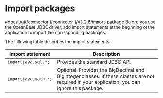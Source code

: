 Import packages 
====================================
#docslug#/connector-j/connector-j/V2.2.6/import-package
Before you use the OceanBase JDBC driver, add import statements at the beginning of the application to import the corresponding packages. 

The following table describes the import statements. 


| **Import statement** |                                                                **Description**                                                                |
|----------------------|-----------------------------------------------------------------------------------------------------------------------------------------------|
| `importjava.sql.*;`  | Provides the standard JDBC API.                                                                                                               |
| `importjava.math.*;` | Optional. Provides the BigDecimal and BigInteger classes. If these classes are not required in your application, you can ignore this package. |


